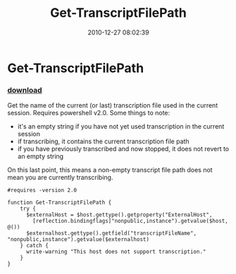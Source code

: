 ﻿---
pid:            2423
poster:         Oisin Grehan
title:          Get-TranscriptFilePath
date:           2010-12-27 08:02:39
format:         posh
parent:         0
parent:         0

---

# Get-TranscriptFilePath

### [download](2423.ps1)

Get the name of the current (or last) transcription file used in the current session. Requires powershell v2.0. Some things to note: 
 
- it's an empty string if you have not yet used transcription in the current session
- if transcribing, it contains the current transcription file path
- if you have previously transcribed and now stopped, it does not revert to an empty string
 
On this last point, this means a non-empty transcript file path does not mean you are currently transcribing.

```posh
#requires -version 2.0

function Get-TranscriptFilePath {
    try {
      $externalHost = $host.gettype().getproperty("ExternalHost",
        [reflection.bindingflags]"nonpublic,instance").getvalue($host, @())
      $externalhost.gettype().getfield("transcriptFileName", "nonpublic,instance").getvalue($externalhost)
    } catch {
      write-warning "This host does not support transcription."
    }
}
```
